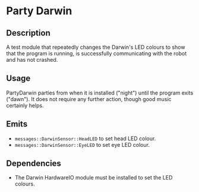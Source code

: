 Party Darwin
============

## Description

A test module that repeatedly changes the Darwin's LED colours to show that
the program is running, is successfully communicating with the robot and has
not crashed.

## Usage

PartyDarwin parties from when it is installed ("night") until the program exits
("dawn"). It does not require any further action, though good music certainly
helps.

## Emits

* `messages::DarwinSensor::HeadLED` to set head LED colour.
* `messages::DarwinSensor::EyeLED` to set eye LED colour.

## Dependencies

* The Darwin HardwareIO module must be installed to set the LED colours.

